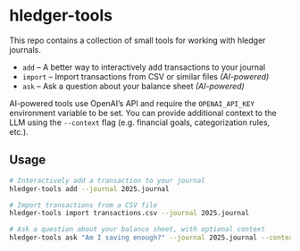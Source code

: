 # hledger-tools

This repo contains a collection of small tools for working with hledger journals.

- `add` – A better way to interactively add transactions to your journal
- `import` – Import transactions from CSV or similar files *(AI-powered)*
- `ask` – Ask a question about your balance sheet *(AI-powered)*

AI-powered tools use OpenAI’s API and require the `OPENAI_API_KEY` environment variable to be set. You can provide additional context to the LLM using the `--context` flag (e.g. financial goals, categorization rules, etc.).


## Usage

```bash
# Interactively add a transaction to your journal
hledger-tools add --journal 2025.journal

# Import transactions from a CSV file
hledger-tools import transactions.csv --journal 2025.journal

# Ask a question about your balance sheet, with optional context
hledger-tools ask "Am I saving enough?" --journal 2025.journal --context who-am-i.txt
```